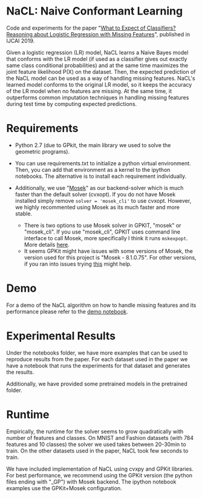 # NaCL: Naive Conformant Learning
Code and experiments for the paper "[What to Expect of Classifiers? Reasoning about Logistic Regression with Missing Features](http://starai.cs.ucla.edu/papers/KhosraviIJCAI19.pdf)", published in IJCAI 2019. 

Given a logistic regression (LR) model, NaCL learns a Naive Bayes model that conforms with the LR model (if used as a classifier gives out exactly same class conditional probabilities) and at the same time maximizes the joint feature likelihood P(X) on the dataset. Then, the expected prediction of the NaCL model can be used as a way of handling missing features. NaCL's learned model conforms to the original LR model, so it keeps the accuracy of the LR model when no features are missing. At the same time, it outperforms common imputation techniques in handling missing features during test time by computing expected predictions. 


# Requirements

- Python 2.7  (due to GPkit, the main library we used to solve the geometric programs).

- You can use requirements.txt to initialize a python virtual environment. Then, you can add that environment as a kernel to the ipython notebooks. The alternative is to install each requirement individually. 

- Additionally, we use "[Mosek](https://gpkit.readthedocs.io/en/latest/installation.html)" as our backend-solver which is much faster than the default solver (cvxopt). If you do not have Mosek installed simply remove `solver = 'mosek_cli'` to use cvxopt. However, we highly recommented using Mosek as its much faster and more stable.

  - There is two options to use Mosek solver in GPKIT, "mosek" or "mosek_cli". If you use "mosek_cli", GPKIT uses command line interface to call Mosek, more specifically I think it runs `mskexpopt`. More details [here](https://gpkit.readthedocs.io/en/latest/autodoc/gpkit.html). 
  - It seems GPKit might have issues with some versions of Mosek, the version used for this project is "Mosek - 8.1.0.75". For other versions, if you ran into issues trying [this](https://github.com/convexengineering/gpkit/issues/1442) might help.



# Demo
For a demo of the NaCL algorithm on how to handle missing features and its performance please refer to the [demo notebook](./notebooks/demo.ipynb).

# Experimental Results

Under the notebooks folder, we have more examples that can be used to reproduce results from the paper. For each dataset used in the paper we have a notebook that runs the experiments for that dataset and generates the results. 

Additionally, we have provided some pretrained models in the pretrained folder. 

# Runtime

Empirically, the runtime for the solver seems to grow quadratically with number of features and classes. On MNIST and Fashion datasets (with 784 features and 10 classes) the solver we used takes between 20-30min to train. On the other datasets used in the paper, NaCL took few seconds to train.

We have included implementation of NaCL using cvxpy and GPKit libraries. For best performance, we recommend using the GPKit version (the python files ending with "_GP") with Mosek backend. The ipython notebook examples use the GPKit+Mosek configuration.
